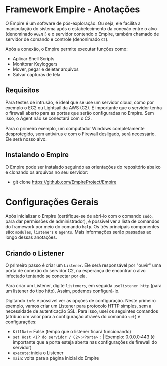 # Framework Empire - Anotações

O Empire é um software de pós-exploração. Ou seja, ele facilita a manipulação do sistema após o estabelecimento da conexão entre o alvo (denominado `AGENT`) e o servidor contendo o Empire, também chamado de servidor de comando e controle (denonimado `C2`).

Após a conexão, o Empire permite executar funções como:

- Aplicar Shell Scripts
- Monitorar Keyloggers
- Mover, pegar e deletar arquivos
- Salvar capturas de tela

## Requisitos

Para testes de intrusão, é ideal que se use um servidor cloud, como por exemplo o EC2 ou Lightsail da AWS (C2). É importante que o servidor tenha o firewall aberto para as portas que serão configuradas no Empire. Sem isso, o Agent não se conectará com o C2.

Para o primeiro exemplo, um computador Windows completamente desprotegido, sem antivírus e com o Firewall desligado, será necessário. Ele será nosso alvo.

## Instalando o Empire

O Empire pode ser instalado seguindo as orientações do repositório abaixo e clonando os arquivos no seu servidor:

- git clone https://github.com/EmpireProject/Empire

# Configurações Gerais

Após inicializar o Empire (certifique-se de abri-lo com o comando `sudo`, para dar permissões de administrador), é possível ver a lista de comandos do framework por meio do comando `help`. Os três principais componentes são: `modules`, `listeners` e `agents`. Mais informações serão passadas ao longo dessas anotações.

## Criando o Listener

O primeiro passo é criar um `Listener`. Ele será responsável por "ouvir" uma porta de conexão do servidor C2, na esperança de encontrar o alvo infectado tentando se conectar por ela. 

Para criar um Listener, digite `listeners`, em seguida `uselistener http` (para um listener do tipo http). Assim, podemos configurá-lo.

Digitando `info` é possível ver as opções de configuração. Neste primeiro exemplo, vamos criar um Listener para protocolo HTTP simples, sem a necessidade de autenticação SSL. Para isso, usei os seguintes comandos (atribuo um valor para a configuração através do comando `set`) e configurações:

- `KillDate`: False (tempo que o listener ficará funcionando) 
- `set Host <IP do servidor / C2>:<Porta> `: | Exemplo: 0.0.0.0:443 (é importante que a porta esteja aberta nas configurações de firewall do servidor) 
- `execute`: inicia o Listener
- `main`: volta para a página inicial do Empire


